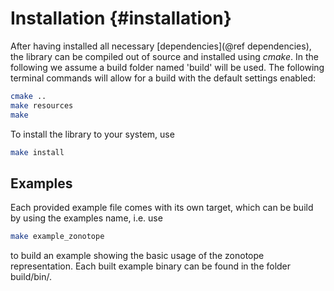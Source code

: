# Installation {#installation}

After having installed all necessary [dependencies](@ref dependencies), the library can be compiled out of source and installed using _cmake_. In the following we assume a build folder named 'build' will be used. The following terminal commands will allow for a build with the default settings enabled:

~~~.bash
cmake ..
make resources
make
~~~

To install the library to your system, use

~~~.bash
make install
~~~

Examples
--------

Each provided example file comes with its own target, which can be build by using the examples name, i.e. use

~~~.bash
make example_zonotope
~~~

to build an example showing the basic usage of the zonotope representation. Each built example binary can be found in the folder build/bin/.
